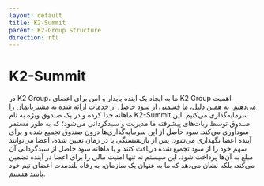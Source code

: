 ```yaml
---
layout: default
title: K2-Summit
parent: K2-Group Structure
direction: rtl
---
```


# K2-Summit
در K2 Group، ما به ایجاد یک آینده پایدار و امن برای اعضای K2 Group اهمیت می‌دهیم. به همین دلیل، ما قسمتی از سود حاصل از خدمات ارائه شده به مشتریانمان را ماهانه جدا کرده و در یک صندوق ویژه به نام K2-Summit سرمایه‌گذاری می‌کنیم. این صندوق توسط ربات‌های پیشرفته ما مدیریت و سبدگردانی می‌شود؛ که به طور مستمر سودآوری می‌کند. سود حاصل از این سرمایه‌گذاری‌ها درون صندوق تجمیع شده و برای آینده اعضا نگهداری می‌شود. پس از بازنشستگی یا در زمان تعیین شده، اعضا می‌توانند سهم خود را از سود تجمیع شده دریافت کنند و یا ماهانه سود حاصل از سبدگردانی آن مبلغ به آن‌ها پرداخت شود. این سیستم نه تنها امنیت مالی را برای اعضا در آینده تضمین می‌کند، بلکه نشان می‌دهد که ما به عنوان یک سازمان، به رفاه بلندمدت اعضای تیم خود پایبند هستیم.
